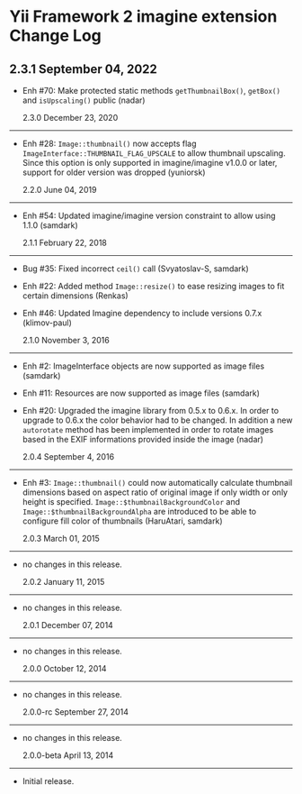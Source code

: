 # Yii Framework 2 imagine extension Change Log

## 2.3.1 September 04, 2022

- Enh #70: Make protected static methods `getThumbnailBox()`, `getBox()` and `isUpscaling()` public (nadar)

  2.3.0 December 23, 2020

---

- Enh #28: `Image::thumbnail()` now accepts flag `ImageInterface::THUMBNAIL_FLAG_UPSCALE` to allow thumbnail upscaling. Since this option is only supported in imagine/imagine v1.0.0 or later, support for older version was dropped (yuniorsk)

  2.2.0 June 04, 2019

---

- Enh #54: Updated imagine/imagine version constraint to allow using 1.1.0 (samdark)

  2.1.1 February 22, 2018

---

- Bug #35: Fixed incorrect `ceil()` call (Svyatoslav-S, samdark)
- Enh #22: Added method `Image::resize()` to ease resizing images to fit certain dimensions (Renkas)
- Enh #46: Updated Imagine dependency to include versions 0.7.x (klimov-paul)

  2.1.0 November 3, 2016

---

- Enh #2: ImageInterface objects are now supported as image files (samdark)
- Enh #11: Resources are now supported as image files (samdark)
- Enh #20: Upgraded the imagine library from 0.5.x to 0.6.x.
  In order to upgrade to 0.6.x the color behavior had to be
  changed. In addition a new `autorotate` method has been implemented
  in order to rotate images based in the EXIF informations provided
  inside the image (nadar)

  2.0.4 September 4, 2016

---

- Enh #3: `Image::thumbnail()` could now automatically calculate thumbnail dimensions based on aspect ratio of original
  image if only width or only height is specified. `Image::$thumbnailBackgroundColor` and
  `Image::$thumbnailBackgroundAlpha` are introduced to be able to configure fill color of thumbnails (HaruAtari, samdark)

  2.0.3 March 01, 2015

---

- no changes in this release.

  2.0.2 January 11, 2015

---

- no changes in this release.

  2.0.1 December 07, 2014

---

- no changes in this release.

  2.0.0 October 12, 2014

---

- no changes in this release.

  2.0.0-rc September 27, 2014

---

- no changes in this release.

  2.0.0-beta April 13, 2014

---

- Initial release.
